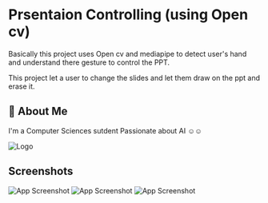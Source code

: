 
# Prsentaion Controlling (using Open cv)  

Basically this project uses Open cv and mediapipe to detect user's hand and understand there gesture to control the PPT.

This project let a user to change the slides and let them draw on the ppt and erase it.



## 🚀 About Me
I'm a Computer Sciences sutdent Passionate about AI ☺️☺️


![Logo](https://pbs.twimg.com/media/Fn-g9mJWIAMnxfC?format=jpg&name=4096x4096)



## Screenshots

![App Screenshot]("https://ibb.co/WPThghW")
![App Screenshot]("https://ibb.co/PDjQXbq")
![App Screenshot]("https://ibb.co/LNrnxpT")
